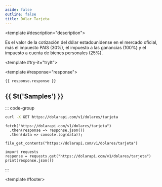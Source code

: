 ```yaml
---
aside: false
outline: false
title: Dólar Tarjeta
---
```


<script setup>
import { setRegionForSidebar } from '../../.vitepress/sidebar/sidebar.utils.js'

setRegionForSidebar('ar')
</script>

<OAOperation operationId="get-dolar-tarjeta" :hide-default-footer="false">

<template #description="description">

<PathEndpoint :method="description.method" :path="description.path" :baseUrl="description.baseUrl" />

Es el valor de la cotización del dólar estadounidense en el mercado oficial, más el impuesto PAIS (30%), el impuesto a las ganancias (100%) y el impuesto a cuenta de bienes personales (25%).

</template>

<template #try-it="tryIt">

<TryItButton :operation-id="tryIt.operationId" :method="tryIt.method" hide-endpoint>

<template #response="response">

```json-vue
{{ response.response }}
```

</template>

</TryItButton>

## {{ $t('Samples') }}

::: code-group

```bash [cURL] 
curl -X GET https://dolarapi.com/v1/dolares/tarjeta
```

```js-vue [JavaScript]
fetch("https://dolarapi.com/v1/dolares/tarjeta")
  .then(response => response.json())
  .then(data => console.log(data));
```

```php-vue [PHP]
file_get_contents("https://dolarapi.com/v1/dolares/tarjeta")
```

```python-vue [Python]
import requests
response = requests.get("https://dolarapi.com/v1/dolares/tarjeta")
print(response.json())
```

:::

</template>

<template #footer>

<!--@include: ./parts/get-dolar-tarjeta-footer.md -->

</template>

</OAOperation>

